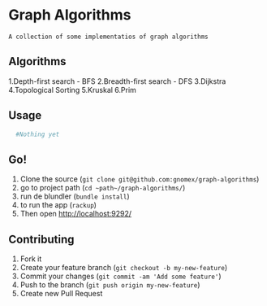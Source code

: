 # Graph Algorithms
	A collection of some implementatios of graph algorithms

## Algorithms

1.Depth-first search - BFS
2.Breadth-first search - DFS
3.Dijkstra
4.Topological Sorting
5.Kruskal
6.Prim

## Usage

```ruby
  #Nothing yet
```

## Go!

1. Clone the source (`git clone git@github.com:gnomex/graph-algorithms`)
2. go to project path (`cd ~path~/graph-algorithms/`)
3. run de blundler (`bundle install`)
4. to run the app (`rackup`)
5. Then open [http://localhost:9292/](http://localhost:9292/)

## Contributing

1. Fork it
2. Create your feature branch (`git checkout -b my-new-feature`)
3. Commit your changes (`git commit -am 'Add some feature'`)
4. Push to the branch (`git push origin my-new-feature`)
5. Create new Pull Request
